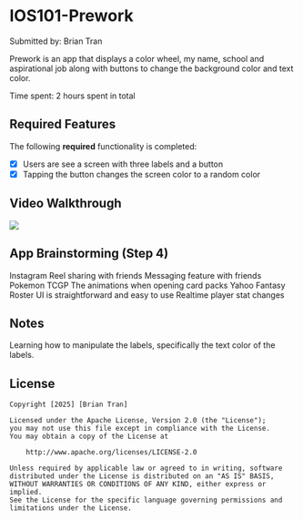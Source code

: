 # IOS101-Prework

Submitted by: Brian Tran

Prework is an app that displays a color wheel, my name, school and aspirational job along with buttons to change the background color and text color.

Time spent: 2 hours spent in total

## Required Features

The following **required** functionality is completed:

- [x] Users are see a screen with three labels and a button
- [x] Tapping the button changes the screen color to a random color
 
## Video Walkthrough

<div>
    <a href="https://www.loom.com/share/b1217c3f3e994e2494471edffc259326">
    </a>
    <a href="https://www.loom.com/share/b1217c3f3e994e2494471edffc259326">
      <img style="max-width:300px;" src="https://cdn.loom.com/sessions/thumbnails/b1217c3f3e994e2494471edffc259326-a77eef4ca6f1a0fd-full-play.gif">
    </a>
  </div>

## App Brainstorming (Step 4)
Instagram
    Reel sharing with friends
    Messaging feature with friends
Pokemon TCGP
    The animations when opening card packs
Yahoo Fantasy
    Roster UI is straightforward and easy to use
    Realtime player stat changes

## Notes

Learning how to manipulate the labels, specifically the text color of the labels.

## License

    Copyright [2025] [Brian Tran]

    Licensed under the Apache License, Version 2.0 (the "License");
    you may not use this file except in compliance with the License.
    You may obtain a copy of the License at

        http://www.apache.org/licenses/LICENSE-2.0

    Unless required by applicable law or agreed to in writing, software
    distributed under the License is distributed on an "AS IS" BASIS,
    WITHOUT WARRANTIES OR CONDITIONS OF ANY KIND, either express or implied.
    See the License for the specific language governing permissions and
    limitations under the License.
